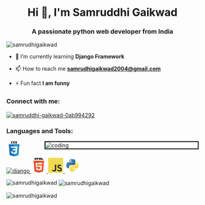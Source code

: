 <h1 align="center">Hi 👋, I'm Samruddhi Gaikwad</h1>
<h3 align="center">A passionate python web developer from India</h3>

<p align="left"> <img src="https://komarev.com/ghpvc/?username=samrudhigaikwad&label=Profile%20views&color=0e75b6&style=flat" alt="samrudhigaikwad" /> </p>

- 🌱 I’m currently learning **Django Framework**

- 📫 How to reach me **samrudhigaikwad2004@gmail.com**

- ⚡ Fun fact **I am funny**

<h3 align="left">Connect with me:</h3>
<p align="left">
<a href="https://linkedin.com/in/samruddhi-gaikwad-0ab994292" target="blank"><img align="center" src="https://raw.githubusercontent.com/rahuldkjain/github-profile-readme-generator/master/src/images/icons/Social/linked-in-alt.svg" alt="samruddhi-gaikwad-0ab994292" height="30" width="40" /></a>
</p>

<h3 align="left">Languages and Tools:</h3>
<img align="right" alt="coding" width="400" style="border:2px solid black" src="https://img.freepik.com/premium-vector/vector-illustration-girl-with-glasses-working-laptop-computer_1142-113427.jpg?w=740">
<p align="left"> <a href="https://www.w3schools.com/css/" target="_blank" rel="noreferrer"> <img src="https://raw.githubusercontent.com/devicons/devicon/master/icons/css3/css3-original-wordmark.svg" alt="css3" width="40" height="40"/> </a> <a href="https://www.djangoproject.com/" target="_blank" rel="noreferrer"> <img src="https://cdn.worldvectorlogo.com/logos/django.svg" alt="django" width="40" height="40"/> </a> <a href="https://www.w3.org/html/" target="_blank" rel="noreferrer"> <img src="https://raw.githubusercontent.com/devicons/devicon/master/icons/html5/html5-original-wordmark.svg" alt="html5" width="40" height="40"/> </a> <a href="https://developer.mozilla.org/en-US/docs/Web/JavaScript" target="_blank" rel="noreferrer"> <img src="https://raw.githubusercontent.com/devicons/devicon/master/icons/javascript/javascript-original.svg" alt="javascript" width="40" height="40"/> </a> <a href="https://www.python.org" target="_blank" rel="noreferrer"> <img src="https://raw.githubusercontent.com/devicons/devicon/master/icons/python/python-original.svg" alt="python" width="40" height="40"/> </a> </p>

<p><img align="left" src="https://github-readme-stats.vercel.app/api/top-langs?username=samrudhigaikwad&show_icons=true&locale=en&layout=compact" alt="samrudhigaikwad" /></p>
<p>&nbsp;<img align="center" src="https://github-readme-stats.vercel.app/api?username=samrudhigaikwad&show_icons=true&locale=en" alt="samrudhigaikwad" /></p>

<p><img align="center" style="background-color⚫" src="https://github-readme-streak-stats.herokuapp.com/?user=samrudhigaikwad&" alt="samrudhigaikwad" /></p>

